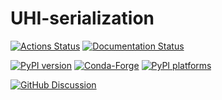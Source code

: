# UHI-serialization

[![Actions Status][actions-badge]][actions-link]
[![Documentation Status][rtd-badge]][rtd-link]

[![PyPI version][pypi-version]][pypi-link]
[![Conda-Forge][conda-badge]][conda-link]
[![PyPI platforms][pypi-platforms]][pypi-link]

[![GitHub Discussion][github-discussions-badge]][github-discussions-link]

<!-- SPHINX-START -->

<!-- prettier-ignore-start -->
[actions-badge]:            https://github.com/aryamanjeendgar/UHI-serialization/workflows/CI/badge.svg
[actions-link]:             https://github.com/aryamanjeendgar/UHI-serialization/actions
[conda-badge]:              https://img.shields.io/conda/vn/conda-forge/UHI-serialization
[conda-link]:               https://github.com/conda-forge/UHI-serialization-feedstock
[github-discussions-badge]: https://img.shields.io/static/v1?label=Discussions&message=Ask&color=blue&logo=github
[github-discussions-link]:  https://github.com/aryamanjeendgar/UHI-serialization/discussions
[pypi-link]:                https://pypi.org/project/UHI-serialization/
[pypi-platforms]:           https://img.shields.io/pypi/pyversions/UHI-serialization
[pypi-version]:             https://img.shields.io/pypi/v/UHI-serialization
[rtd-badge]:                https://readthedocs.org/projects/UHI-serialization/badge/?version=latest
[rtd-link]:                 https://UHI-serialization.readthedocs.io/en/latest/?badge=latest

<!-- prettier-ignore-end -->
